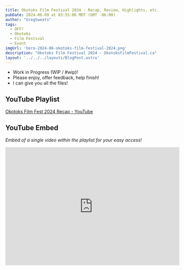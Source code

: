 ```yaml
---
title: Okotoks Film Festival 2024 - Recap, Review, Highlights, etc.
pubDate: 2024-06-09 at 03:55:06 MDT (GMT -06:00)
author: "GregSweats"
tags:
  - OFF!
  - Okotoks
  - Film Festival
  - Event
imgUrl: 'hero-2024-06-okotoks-film-festival-2024.png'
description: "Okotoks Film Festival 2024 - OkotoksFilmFestival.ca"
layout: '../../../layouts/BlogPost.astro'
---
```



- Work in Progress (WIP / #wip)!
- Please enjoy, offer feedback, help finish!
- I can give you all the files!

## YouTube Playlist
[Okotoks Film Fest 2024 Recap - YouTube](https://www.youtube.com/playlist?list=PLjpHcNMb8OOWVsEldIAaBAhBDT8FGe0Ww)

## YouTube Embed
_Embed of a single video within the playlist for your easy access!_


<iframe width="543" height="369" src="https://www.youtube.com/embed/wMlb5jNxX8A?list=PLjpHcNMb8OOWVsEldIAaBAhBDT8FGe0Ww" title="T3-day4-saturday-v3.1" frameborder="0" allow="accelerometer; autoplay; clipboard-write; encrypted-media; gyroscope; picture-in-picture; web-share" referrerpolicy="strict-origin-when-cross-origin" allowfullscreen></iframe>
